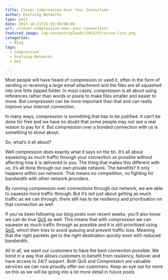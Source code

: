 ```yaml
---
title: Clever Compression Over Your Connection
author: Evolving Networks
type: post
date: 2013-10-21T15:59:30+00:00
url: /clever-compression-over-your-connection/
featured_image: /wp-content/uploads/2014/07/arrow-list.png
categories:
  - Blog
tags:
  - Compression
  - Evolving Networks
  - QoS

---
```

Most people will have heard of compression or used it, often in the form of sending or receiving a large email attachment and the files are all squashed into one little zipped folder. In most cases, compression is all about using references rather than words or pixels to make files smaller and easier to move. But compression can be more important than that and can really improve your internet connection.

In many ways, compression is something that has to be justified. It can’t be done for free and we have no doubt that some people may not see a real reason to pay for it. But compression over a bonded connection with us is something to shout about.

So, what’s it all about?

Well compression does exactly what it says on the tin. It’s all about squeezing as much traffic through your connection as possible without affecting how it is delivered to you. The thing that makes this different with us, it’s all done through our own private network. The benefits? It only happens within our network. That means no competition, no fighting for bandwidth with other network providers.

By running compression over connections through our network, we are able to squeeze more traffic through. But it’s not just about getting as much traffic as we can through, there still has to be resiliency and prioritisation on that connection as well.

If you’ve been following our blog posts over recent weeks, you’ll also know we can do true [QoS][1] as well. This means that with compression we can squeeze as much traffic through as possible and it is still prioritised using [QoS][1], which then tries to avoid queuing and prevent traffic loss. Meaning that the right packets get to the right destination quickly even with reduced bandwidth.

All in all, we want our customers to have the best connection possible. We bond in a way that allows customers to benefit from resiliency, failover and have access to 24/7 support. Both QoS and Compression are valuable services we can now proudly offer our customers. Keep an eye out for more on this as we will be going into a lot more detail in future posts.

 [1]: /so-what-do-we-mean-by-qos